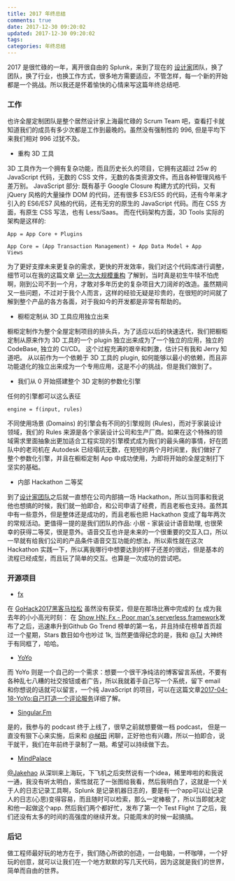 ```yaml
---
title: 2017 年终总结
comments: true
date: 2017-12-30 09:20:02
updated: 2017-12-30 09:20:02
tags:
categories: 年终总结
---
```


2017 是很忙碌的一年，离开很自由的 Splunk，来到了现在的 [设计家](https://www.homestyler.com/)团队，换了团队，换了行业，也换工作方式，很多地方需要适应，不管怎样，每一个新的开始都是一个挑战。所以我还是怀着愉快的心情来写这篇年终总结吧.

### 工作
也许全屋定制团队是整个居然设计家上海最忙碌的 Scrum Team 吧，查看打卡就知道我们的成员有多少次都是工作到最晚的。虽然没有强制性的 996, 但是平均下来我们相对 996 过犹不及。

* 重构 3D 工具

3D 工具作为一个拥有复杂功能，而且历史长久的项目，它拥有这超过 25w 的 JavaScript 代码，无数的 CSS 文件，无数的各类资源文件。而且各种管理风格千差万别。 JavaScript 部分: 既有基于 Google Closure 构建方式的代码，又有 jQuery 风格的大量操作 DOM 的代码，还有很多 ES3/ES5 的代码，还有今年来才引入的 ES6/ES7 风格的代码，还有无穷的原生的 JavaScript 代码。而在 CSS 方面，有原生 CSS 写法，也有 Less/Saas。
而在代码架构方面，3D Tools 实际的架构是这样的:
```
App = App Core + Plugins

App Core = (App Transaction Management) + App Data Model + App       Views
```
为了更好支撑未来更复杂的需求，更快的开发效率，我们对这个代码库进行调整，细节可以在我的这篇文章 [记一次大规模重构](https://blog.minghe.me/a-complex-web-app-refactor/) 了解到，当时真是初生牛犊不怕虎啊，刚到公司不到一个月，才敢对多年历史的复杂项目大刀阔斧的改造。虽然期间又一些问题，不过对于我个人而言，这样的经验无疑是珍贵的，在很短的时间就了解到整个产品的各方各面，对于我如今的开发都是非常有帮助的。

* 橱柜定制从 3D 工具应用独立出来

橱柜定制作为整个全屋定制项目的排头兵，为了适应以后的快速迭代，我们把橱柜定制从原来作为 3D 工具的一个 plugin 独立出来成为了一个独立的应用，独立的 CodeBase, 独立的 CI/CD。 这个过程充满的艰辛和刺激，估计只有我和 Jerry 知道吧。 从以前作为一个依赖于 3D 工具的 plugin, 如何能够以最小的依赖，而且非功能退化的独立出来成为一个专用应用，这是不小的挑战，但是我们做到了。

* 我们从 0 开始搭建整个 3D 定制的参数化引擎

任何的引擎都可以这么表征
```
engine = f(input, rules)
```
不同使用场景 (Domains) 的引擎会有不同的引擎规则 (Rules)，而对于家装设计领域，我们的 Rules 来源是各个家装设计公司和生产厂商。如果在这个特殊的领域需求里面抽象出更加适合工程实现的引擎模式成为我们的最头痛的事情，好在团队中的老司机在 Autodesk 已经塌坑无数，在短短的两个月时间里，我们做好了整个参数化引擎，并且在橱柜定制 App 中成功使用，为即将开始的全屋定制打下坚实的基础。

* 内部 Hackathon 二等奖

到了[设计家团队](https://shejijia.com)之后就一直想在公司内部搞一场 Hackathon，所以当同事和我说他也想搞的时候，我们就一拍即合，和公司申请了经费，而且老板也支持。虽然其中有一些意外，但是整体还是成功的，而且老板也把 Hackathon 变成了每年两次的常规活动。更值得一提的是我们团队的作品: 小居 - 家装设计语音助理, 也很荣幸的获得二等奖，很是意外。语音交互也许是未来的一个很重要的交互入口，所以一早就有给我们公司的产品条件语音交互功能的想法，所以索性就在这次 Hackathon 实践一下，所以离我哪行中想要达到的样子还差的很远，但是基本的流程已经成型，而且玩了简单的交互。也算是一次成功的尝试吧。

### 开源项目


* [fx](https://github.com/metrue/fx)

在 [GoHack2017黑客马拉松](http://gohack2017.golangfoundation.org/) 虽然没有获奖，但是在那场比赛中完成的 [fx](https://github/com/metrue/fx) 成为我去年的小小高光时刻： 在 [Show HN: Fx - Poor man's serverless framework](https://news.ycombinator.com/item?id=15686661)发布了之后，迅速串升到Github Go Trend 榜单的第一名，并且持续在榜单首页超过一个星期，Stars 数目如今也吵过 1k,  当然更值得纪念的是，我和 [@TJ](https://github.com/tj) 大神终于有同框了，哈哈。


* [YoYo](https://github.com/metrue/YoYo)

而 YoYo 则是一个自己的一个需求：想要一个很干净纯洁的博客留言系统，不要有各种乱七八糟的社交按钮或者广告，所以我就着手自己写一个系统，留下 email 和你想说的话就可以留言，一个纯 JavaScript 的项目，可以在这篇文章[2017-04-18-YoYo:自己打造一个评论服务](https://minghe.me/2017-04-18-YoYo:%E8%87%AA%E5%B7%B1%E6%89%93%E9%80%A0%E4%B8%80%E4%B8%AA%E8%AF%84%E8%AE%BA%E6%9C%8D%E5%8A%A1.html)详细了解。

* [Singular.Fm](https://singular.fm/)

是的，我参与的 podcast 终于上线了，很早之前就想要做一档 podcast， 但是一直没有狠下心来实施，后来和 [@梯田](https://weibo.com/titantse?refer_flag=1005050005_) 闲聊，正好他也有兴趣，所以一拍即合，说干就干，我们在年前终于录制了一期。希望可以持续做下去。

* [MindPalace](https://mpapp.tk/)

[@Jakehao](https://twitter.com/haojianzong?lang=en)  从深圳来上海玩，下飞机之后突然说有一个idea，稀里哗啦的和我说一通，我没有听太明白，索性就花了一张图给我看，然后我明白了，这就是一个关于人的日志记录工具啊，Splunk 是记录机器日志的，要是有一个app可以让记录人的日志(心思)变得容易，而且随时可以检索，那么一定棒极了，所以当即就决定和他一起做这个app. 然后我们两个都好忙，发布了第一个 Test Flight 了之后，我们还没有太多的时间的高强度的继续开发。只能周末的时候一起搞搞。

### 后记
做工程师最好玩的地方在于，我们随心所欲的创造，一台电脑，一杯咖啡，一个好玩的创意，就可以让我们在一个地方默默的写几天代码，因为这就是我们的世界，简单而自由的世界。
